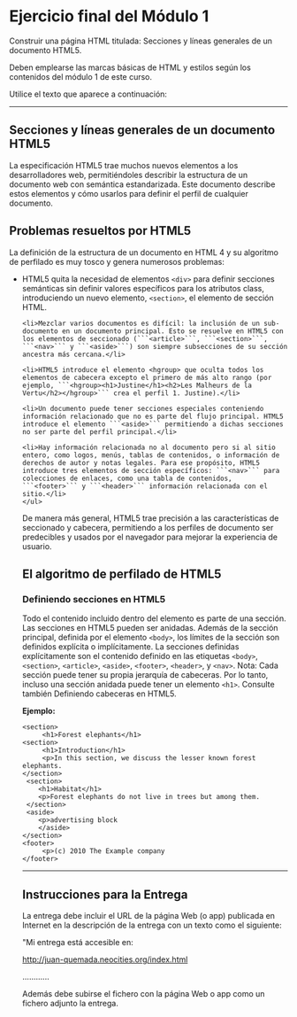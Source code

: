 # Ejercicio final del Módulo 1
Construir una página HTML titulada: Secciones y líneas generales de un documento HTML5.

Deben emplearse las marcas básicas de HTML y estilos según los contenidos del módulo 1 de este curso.

Utilice el texto que aparece a continuación:

------------------------------------------------------------

## Secciones y líneas generales de un documento HTML5

La especificación HTML5 trae muchos nuevos elementos a los desarrolladores web, permitiéndoles describir la estructura de un documento web con semántica estandarizada. Este documento describe estos elementos y cómo usarlos para definir el perfil de cualquier documento.

## Problemas resueltos por HTML5

La definición de la estructura de un documento en HTML 4 y su algoritmo de perfilado es muy tosco y genera numerosos problemas:
    <ul>
    <li>HTML5 quita la necesidad de elementos ```<div>``` para definir secciones semánticas sin definir valores específicos para los atributos class, introduciendo un nuevo elemento, ```<section>```, el elemento de sección HTML.</li>

    <li>Mezclar varios documentos es difícil: la inclusión de un sub-documento en un documento principal. Esto se resuelve en HTML5 con los elementos de seccionado (```<article>```, ```<section>```, ```<nav>``` y ```<aside>```) son siempre subsecciones de su sección ancestra más cercana.</li>
    
    <li>HTML5 introduce el elemento <hgroup> que oculta todos los elementos de cabecera excepto el primero de más alto rango (por ejemplo, ```<hgroup><h1>Justine</h1><h2>Les Malheurs de la Vertu</h2></hgroup>``` crea el perfil 1. Justine).</li>
    
    <li>Un documento puede tener secciones especiales conteniendo información relacionado que no es parte del flujo principal. HTML5 introduce el elemento ```<aside>``` permitiendo a dichas secciones no ser parte del perfil principal.</li>

    <li>Hay información relacionada no al documento pero si al sitio entero, como logos, menús, tablas de contenidos, o información de derechos de autor y notas legales. Para ese propósito, HTML5 introduce tres elementos de sección específicos: ```<nav>``` para colecciones de enlaces, como una tabla de contenidos, ```<footer>``` y ```<header>``` información relacionada con el sitio.</li>
    </ul>

De manera más general, HTML5 trae precisión a las características de seccionado y cabecera, permitiendo a los perfiles de documento ser predecibles y usados por el navegador para mejorar la experiencia de usuario.

## El algoritmo de perfilado de HTML5

### Definiendo secciones en HTML5

Todo el contenido incluido dentro del elemento <body> es parte de una sección. Las secciones en HTML5 pueden ser anidadas. Además de la sección principal, definida por el elemento ```<body>```, los límites de la sección son definidos explícita o implícitamente. La secciones definidas explícitamente son el contenido definido en las etiquetas ```<body>```, ```<section>```, ```<article>```, ```<aside>```, ```<footer>```, ```<header>```, y ```<nav>```. Nota: Cada sección puede tener su propia jerarquía de cabeceras. Por lo tanto, incluso una sección anidada puede tener un elemento ```<h1>```. Consulte también Definiendo cabeceras en HTML5.

**Ejemplo:**
```
<section>
     <h1>Forest elephants</h1>
<section>
     <h1>Introduction</h1>
     <p>In this section, we discuss the lesser known forest elephants.
</section>
 <section>
    <h1>Habitat</h1>
    <p>Forest elephants do not live in trees but among them.
 </section>
 <aside>
    <p>advertising block
    </aside>
</section>
<footer>
     <p>(c) 2010 The Example company
</footer>
 ```
------------------------------------------------------------
 ## Instrucciones para la Entrega
 La entrega debe incluir el URL de la página Web (o app) publicada en Internet en la descripción de la entrega con un texto como el siguiente:

"Mi entrega está accesible en:

http://juan-quemada.neocities.org/index.html

............

Además debe subirse el fichero con la página Web o app como un fichero adjunto la entrega.
